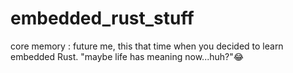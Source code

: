 # embedded_rust_stuff
core memory : future me, this that time when you decided to learn embedded Rust. "maybe life has meaning now...huh?"😂 
